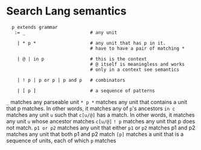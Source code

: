 # Search Lang semantics


```
  p extends grammar
   := _                        # any unit

    | * p *                    # any unit that has p in it.
                               # have to have a pair of matching *

    | @ | in p                 # this is the context
                               # @ itself is meaningless and works 
                               # only in a context see semantics

    | ! p | p or p | p and p   # combinators

    | [ p ]                    # a sequence of patterns
```

`_` matches any parseable unit
`* p *` matches any unit that contains a unit that p matches. In other words, it matches any of `p`'s ancestors
`in c` matches any unit `u` such that `c[u/@]` has a match. In other words, it matches any unit `u` whose ancestor matches `c[u/@]`
`! p` matches any unit that p does not match. 
`p1 or p2` matches any unit that either `p1` or `p2` matches
p1 and p2 matches any unit that both p1 and p2 match
`[p]` matches a unit that is a sequence of units, each of which `p` matches
